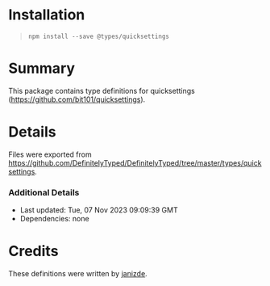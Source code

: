 # Installation
> `npm install --save @types/quicksettings`

# Summary
This package contains type definitions for quicksettings (https://github.com/bit101/quicksettings).

# Details
Files were exported from https://github.com/DefinitelyTyped/DefinitelyTyped/tree/master/types/quicksettings.

### Additional Details
 * Last updated: Tue, 07 Nov 2023 09:09:39 GMT
 * Dependencies: none

# Credits
These definitions were written by [janizde](https://github.com/janizde).
